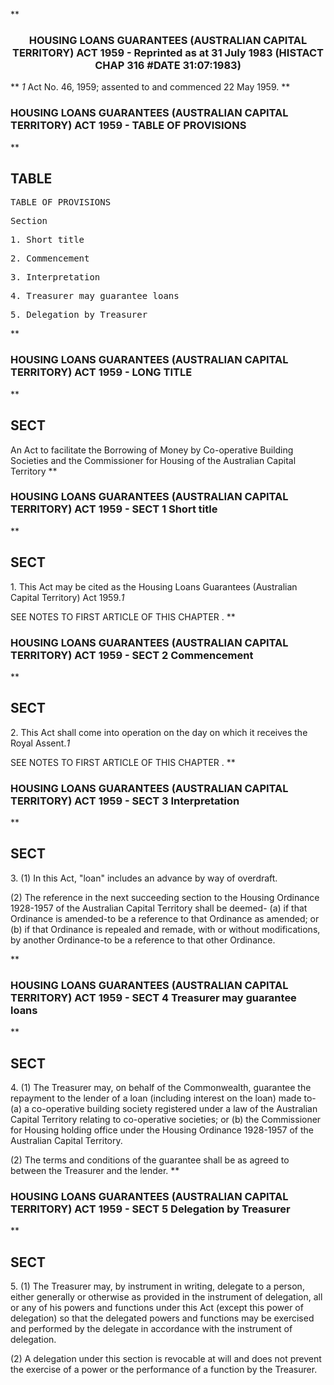 **<b>

### <center><name>HOUSING LOANS GUARANTEES (AUSTRALIAN CAPITAL TERRITORY) ACT 1959 - Reprinted as at 31 July 1983 (HISTACT CHAP 316 #DATE 31:07:1983) </name></center>
</b>** *1* Act No. 46, 1959; assented to and commenced 22 May 1959.<lf> </lf>
**<b>

### <name>HOUSING LOANS GUARANTEES (AUSTRALIAN CAPITAL TERRITORY) ACT 1959 - TABLE OF PROVISIONS </name>
</b>** 

## TABLE
<tables> <tt>                             TABLE  OF  PROVISIONS<lf> 

Section<lf> <p>  1\.       Short title<lf> <p>  2\.       Commencement<lf> <p>  3\.       Interpretation<lf> <p>  4\.       Treasurer may guarantee loans<lf> <p>  5\.       Delegation by Treasurer<lf> </lf></p></lf></p></lf></p></lf></p></lf></p></lf>
</lf></tt></tables>
**<b>

### <name>HOUSING LOANS GUARANTEES (AUSTRALIAN CAPITAL TERRITORY) ACT 1959 - LONG TITLE </name>
</b>** 

## SECT
<sect> An Act to facilitate the Borrowing of Money by Co-operative Building Societies and the Commissioner for Housing of the Australian Capital Territory<lf> </lf></sect>
**<b>

### <name>HOUSING LOANS GUARANTEES (AUSTRALIAN CAPITAL TERRITORY) ACT 1959 - SECT 1 Short title </name>
</b>** 

## SECT
<sect>   1\. This Act may be cited as the Housing Loans Guarantees (Australian Capital Territory) Act 1959.*1* 

SEE NOTES TO FIRST ARTICLE OF THIS CHAPTER . 
</sect>
**<b>

### <name>HOUSING LOANS GUARANTEES (AUSTRALIAN CAPITAL TERRITORY) ACT 1959 - SECT 2 Commencement </name>
</b>** 

## SECT
<sect>   2\. This Act shall come into operation on the day on which it receives the Royal Assent.*1* 

SEE NOTES TO FIRST ARTICLE OF THIS CHAPTER . 
</sect>
**<b>

### <name>HOUSING LOANS GUARANTEES (AUSTRALIAN CAPITAL TERRITORY) ACT 1959 - SECT 3 Interpretation </name>
</b>** 

## SECT
<sect>   3\. (1) In this Act, "loan" includes an advance by way of overdraft. 

  (2) The reference in the next succeeding section to the Housing Ordinance 1928-1957 of the Australian Capital Territory shall be deemed-<lf>   (a)  if that Ordinance is amended-to be a reference to that Ordinance as amended; or<lf>          (b)  if that Ordinance is repealed and remade, with or without modifications, by another Ordinance-to be a reference to that other Ordinance. <p></p></lf></lf>
</sect>
**<b>

### <name>HOUSING LOANS GUARANTEES (AUSTRALIAN CAPITAL TERRITORY) ACT 1959 - SECT 4 Treasurer may guarantee loans </name>
</b>** 

## SECT
<sect>   4\. (1) The Treasurer may, on behalf of the Commonwealth, guarantee the repayment to the lender of a loan (including interest on the loan) made to-<lf>   (a)  a co-operative building society registered under a law of the Australian Capital Territory relating to co-operative societies; or<lf>          (b)  the Commissioner for Housing holding office under the Housing Ordinance 1928-1957 of the Australian Capital Territory. 

  (2) The terms and conditions of the guarantee shall be as agreed to between the Treasurer and the lender. 
</lf></lf></sect>
**<b>

### <name>HOUSING LOANS GUARANTEES (AUSTRALIAN CAPITAL TERRITORY) ACT 1959 - SECT 5 Delegation by Treasurer </name>
</b>** 

## SECT
<sect>   5\. (1) The Treasurer may, by instrument in writing, delegate to a person, either generally or otherwise as provided in the instrument of delegation, all or any of his powers and functions under this Act (except this power of delegation) so that the delegated powers and functions may be exercised and performed by the delegate in accordance with the instrument of delegation. 

  (2) A delegation under this section is revocable at will and does not prevent the exercise of a power or the performance of a function by the Treasurer. 
</sect>
